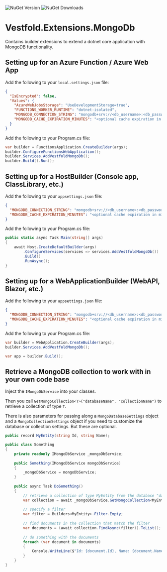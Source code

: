 ![NuGet Version](https://img.shields.io/nuget/v/Vestfold.Extensions.MongoDb.svg)
![NuGet Downloads](https://img.shields.io/nuget/dt/Vestfold.Extensions.MongoDb.svg)

# Vestfold.Extensions.MongoDb

Contains builder extensions to extend a dotnet core application with MongoDB functionality.

## Setting up for an Azure Function / Azure Web App

Add the following to your `local.settings.json` file:
```json
{
  "IsEncrypted": false,
  "Values": {
    "AzureWebJobsStorage": "UseDevelopmentStorage=true",
    "FUNCTIONS_WORKER_RUNTIME": "dotnet-isolated",
    "MONGODB_CONNECTION_STRING": "mongodb+srv://<db_username>:<db_password>@<db_server>/?retryWrites=true&w=majority&appName=<app_name>",
    "MONGODB_CACHE_EXPIRATION_MINUTES": "<optional cache expiration in minutes, default is 60>"
  }
}
```

Add the following to your Program.cs file:
```csharp
var builder = FunctionsApplication.CreateBuilder(args);
builder.ConfigureFunctionsWebApplication();
builder.Services.AddVestfoldMongoDb();
builder.Build().Run();
```

## Setting up for a HostBuilder (Console app, ClassLibrary, etc.)

Add the following to your `appsettings.json` file:
```json
{
  "MONGODB_CONNECTION_STRING": "mongodb+srv://<db_username>:<db_password>@<db_server>/?retryWrites=true&w=majority&appName=<app_name>",
  "MONGODB_CACHE_EXPIRATION_MINUTES": "<optional cache expiration in minutes, default is 60>"
}
```

Add the following to your Program.cs file:
```csharp
public static async Task Main(string[] args)
{
    await Host.CreateDefaultBuilder(args)
        .ConfigureServices(services => services.AddVestfoldMongoDb())
        .Build()
        .RunAsync();
}
```

## Setting up for a WebApplicationBuilder (WebAPI, Blazor, etc.)

Add the following to your `appsettings.json` file:
```json
{
  "MONGODB_CONNECTION_STRING": "mongodb+srv://<db_username>:<db_password>@<db_server>/?retryWrites=true&w=majority&appName=<app_name>",
  "MONGODB_CACHE_EXPIRATION_MINUTES": "<optional cache expiration in minutes, default is 60>"
}
```

Add the following to your Program.cs file:
```csharp
var builder = WebApplication.CreateBuilder(args);
builder.Services.AddVestfoldMongoDb();

var app = builder.Build();
```

## Retrieve a MongoDB collection to work with in your own code base

Inject the `IMongoDbService` into your classes.

Then you call `GetMongoCollection<T>("databaseName", "collectionName")` to retrieve a collection of type `T`.

There is also parameters for passing along a `MongoDatabaseSettings` object and a `MongoCollectionSettings` object if you need to customize the database or collection settings. But these are optional.

```csharp
public record MyEntity(string Id, string Name);

public class Something
{
    private readonly IMongoDbService _mongoDbService;
    
    public Something(IMongoDbService mongoDbService)
    {
        _mongoDbService = mongoDbService;
    }
    
    public async Task DoSomething()
    {
        // retrieve a collection of type MyEntity from the database "databaseName" and collection "collectionName"
        var collection = await _mongoDbService.GetMongoCollection<MyEntity>("databaseName", "collectionName");
        
        // specify a filter
        var filter = Builders<MyEntity>.Filter.Empty;
        
        // find documents in the collection that match the filter
        var documents = (await collection.FindAsync(filter)).ToList();
        
        // do something with the documents
        foreach (var document in documents)
        {
            Console.WriteLine($"Id: {document.Id}, Name: {document.Name}");
        }
    }
}
```